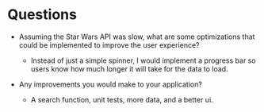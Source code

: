 #  Questions

- Assuming the Star Wars API was slow, what are some optimizations that could be implemented to improve the user experience?
	- Instead of just a simple spinner, I would implement a progress bar so users know how much longer it will take for the data to load.

- Any improvements you would make to your application?
  - A search function, unit tests, more data, and a better ui.
